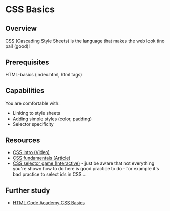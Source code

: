 # CSS Basics

## Overview
CSS (Cascading Style Sheets) is the language that makes the web look tino pai! (good)!

## Prerequisites
HTML-basics (index.html, html tags)

## Capabilities
You are comfortable with:

- Linking to style sheets
- Adding simple styles (color, padding)
- Selector specificity

## Resources
- [CSS intro (Video)](/resources/css-intro-VIDEO/README.md)
- [CSS fundamentals (Article)](/resources/css-fundamentals-ARTICLE)
- [CSS selector game (Interactive)](http://flukeout.github.io/) - just be aware that not everything you're shown how to do here is good practice to do - for example it's bad practice to select ids in CSS...

## Further study
- [HTML Code Academy CSS Basics](https://www.codecademy.com/courses/web-beginner-en-TlhFi/0/1?curriculum_id=50579fb998b470000202dc8b)

